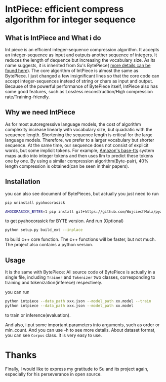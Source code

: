 # IntPiece: efficient compress algorithm for integer sequence

## What is IntPiece and What i do

Int piece is an efficient integer-sequence compression algorithm. 
It accepts an integer-sequence as input and outputs another sequence of integers. 
It reduces the length of dequence but increasing the vocabulary size.
As its name suggests, it is inherited from Su's BytePiece(
[more details can be found here](https://github.com/bojone/bytepiece/blob/main/README_en.md)). 
The core algorithm of IntPiece is almost the same as BytePiece. 
I just changed a few insignificant lines so that the core code can accept integer-sequences 
instead of string or chars as input and output.
Because of the powerful performance of BytePiece itself, IntPiece also has some good features, 
such as Lossless reconstruction/High compression rate/Training-friendly.


## Why we need IntPiece
As for most autoregressive language models, 
the cost of algorithm complexity increase linearly with vocabulary size, 
but quadratic with the sequence length. 
Shortening the sequence length is critical for the large language models.
Therefore, we prefer to a larger vocabulary but shorter sequence. 
At the same time, our sequence does not consist of explicit words, but some implicit tokens.
For example, 
[Amazon's base-tts](https://assets.amazon.science/6e/82/1d037a4243c9a6cf4169895482d5/base-tts-lessons-from-building-a-billion-parameter-text-to-speech-model-on-100k-hours-of-data.pdf) 
system maps audio into integer tokens and then 
uses llm to predict these tokens one by one. 
By using a similar compression algorithm(Byte-pair), 40% length compression is obtained(can be seen in their papers).

## Installation

you can also see document of BytePieces, but actually you just need to run 

```bash
pip uninstall pyahocorasick

AHOCORASICK_BYTES=1 pip install git+https://github.com/WojciechMula/pyahocorasick.git
```
to get pyahocorasick for BYTE version. And run (Optional)

```bash
python setup.py build_ext --inplace
```
to build c++ core function. 
The c++ functions will be faster, but not much. The project also contains a python version. 

## Usage

It is the same with BytePiece: 
All source code of BytePiece is actually in a single file, 
including `Trainer` and `Tokenizer` two classes, corresponding to training and tokenization(inferece) respectively.

you can run 
```bash
python intpiece --data_path xxx.json --model_path xx.model --train
python intpiece --data_path xxx.json --model_path xx.model 
```
to train or inference(evaluation). 

And also, i put some important parameters into arguments, such as order or min_count. And you can use -h to see more details.
About dataset format, you can see `Corpus` class. It is very easy to use.


# Thanks

Finally, I would like to express my gratitude to Su and its project 
again, especially for his perseverance in open source.



